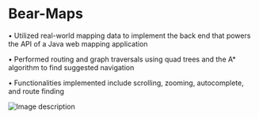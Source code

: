 # Bear-Maps
•	Utilized real-world mapping data to implement the back end that powers the API of a Java web mapping application

•	Performed routing and graph traversals using quad trees and the A* algorithm to find suggested navigation

•	Functionalities implemented include scrolling, zooming, autocomplete, and route finding

![Image description](bearmaps.png)
